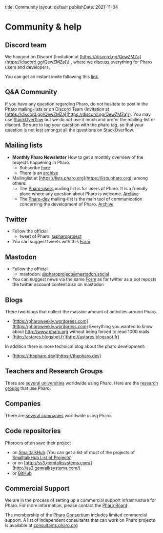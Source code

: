 title: Community
layout: default
publishDate: 2021-11-04

# Community & help


## Discord team

We hangout on Discord \(Invitation at [https://discord.gg/QewZMZa](https://discord.gg/QewZMZa)\) , where we discuss everything for Pharo users and developers.

You can get an instant invite following this [link](https://discord.gg/QewZMZa).

## Q&A Community


If you have any question regarding Pharo, do not hesitate to post in the Pharo mailing-lists or on Discord Team \(Invitation at [https://discord.gg/QewZMZa](https://discord.gg/QewZMZa)\). You may use [StackOverflow](http://stackoverflow.com/tags/pharo) but we do not use it much and prefer the mailing-list or discord. Be sure to tag your question with the pharo tag, so that your question is not lost amongst all the questions on StackOverflow.


## Mailing lists

- **Monthly Pharo Newsletter** How to get a monthly overview of the projects happening in Pharo. 
  - Subscribe [here](https://us11.list-manage.com/subscribe?u=6f667565c2569234585a7be77&id=048680a940)
  - There is an [archive](http://us11.campaign-archive1.com/home/?u=6f667565c2569234585a7be77&id=048680a940)
- Mailinglist at [https://lists.pharo.org](https://lists.pharo.org), among others:
  - The [Pharo-users](https://lists.pharo.org/list/pharo-users.lists.pharo.org) mailing list is for users of Pharo. It is a friendly place where any question about Pharo is welcome. [Archive](https://lists.pharo.org/empathy/list/pharo-users.lists.pharo.org)
  - The [Pharo-dev](https://lists.pharo.org/list/pharo-users.lists.pharo.org) mailing-list is the main tool of communication concerning the development of Pharo. [Archive](https://lists.pharo.org/empathy/list/pharo-dev.lists.pharo.org)



## Twitter

- Follow the official 
  - tweet of Pharo: [@pharoproject](https://twitter.com/pharoproject)  
- You can suggest tweets with this [Form](https://app.apptivegrid.de/api/r/612605fabe7d991c4f888815/6183da37558280637b8cf0cd)

## Mastodon

- Follow the official 
  - mastodon: [@pharoproject@mastodon.social](https://mastodon.social/@pharoproject)
- You can suggest news via the same [Form](https://app.apptivegrid.de/api/r/612605fabe7d991c4f888815/6183da37558280637b8cf0cd) as for twitter as a bot reposts the twitter account content also on mastodon

## Blogs

There two blogs that collect the massive amount of activities around Pharo. 
- [https://pharoweekly.wordpress.com](https://pharoweekly.wordpress.com) Everything you wanted to know about http://www.pharo.org without being forced to read 1000 mails
- [http://astares.blogspot.fr](http://astares.blogspot.fr) 

In addition there is more technical blog about the pharo development:
- [https://thepharo.dev](https://thepharo.dev)



## Teachers and Research Groups

There are [several universities](Teachers) worldwide using Pharo.  Here are the [research groups](ResearchGroups) that use Pharo.

## Companies

There are [several companies](Companies) worldwide using Pharo.  

## Code repositories

Pharoers often save their project 
- on [SmalltalkHub](http://smalltalkhub.com) \(You can get a list of most of the projects of [SmalltalkHub List of Projects](http://smalltalkhub.com/list)\)
- or on [http://ss3.gemtalksystems.com/](http://ss3.gemtalksystems.com/)
- or [GitHub](https://github.com/search?utf8=1&q=language%3ASmalltalk&type=Repositories&ref=advsearch&l=Smalltalk&l=)


## Commercial Support

We are in the process of setting up a commercial support infrastructure for Pharo. For more information, please
contact the <a href="mailto:board@pharo.org">Pharo Board</a>
.

The membership of the [Pharo Consortium](http://consortium.pharo.org) includes limited commercial support.
A list of independent consultants that can work on Pharo projects is available at [consultants.pharo.org](http://consultants.pharo.org)
